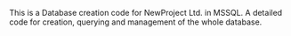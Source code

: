 This is a Database creation code for NewProject Ltd. in MSSQL.
A detailed code for creation, querying and management of the whole database.
